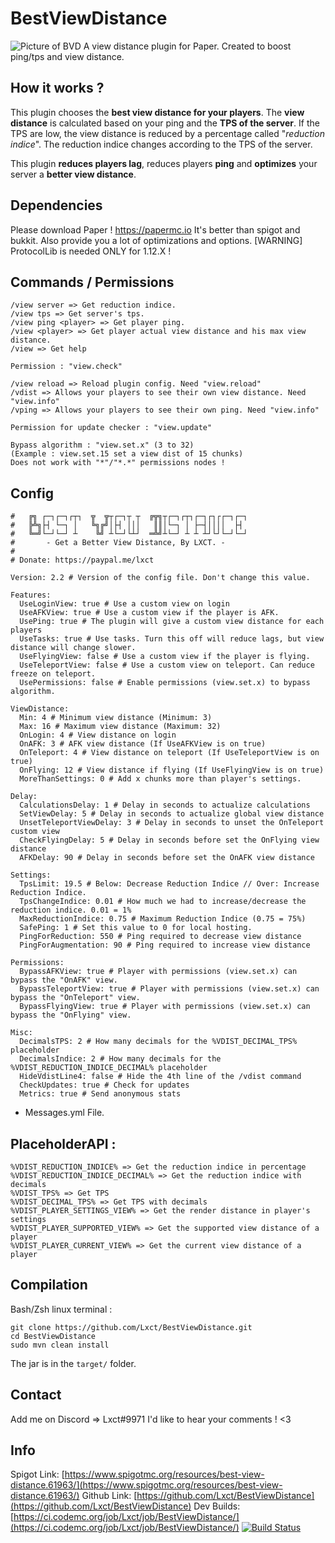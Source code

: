 # BestViewDistance
![Picture of BVD](https://www.spigotmc.org/attachments/2018-12-01_09-00-48-png.388902/)
A view distance plugin for Paper. Created to boost ping/tps and view distance.

## How it works ?
This plugin chooses the **best view distance for your players**.
The **view distance** is calculated based on your ping and the **TPS of the server**.
If the TPS are low, the view distance is reduced by a percentage called "*reduction indice*".
The reduction indice changes according to the TPS of the server.

This plugin **reduces players lag**, reduces players **ping** and **optimizes** your server a **better view distance**.

## Dependencies
Please download Paper !
https://papermc.io
It's better than spigot and bukkit.
Also provide you a lot of optimizations and options.
[WARNING] ProtocolLib is needed ONLY for 1.12.X !

## Commands / Permissions
```
/view server => Get reduction indice.
/view tps => Get server's tps.
/view ping <player> => Get player ping.
/view <player> => Get player actual view distance and his max view distance.
/view => Get help

Permission : "view.check"

/view reload => Reload plugin config. Need "view.reload"
/vdist => Allows your players to see their own view distance. Need "view.info"
/vping => Allows your players to see their own ping. Need "view.info"

Permission for update checker : "view.update"

Bypass algorithm : "view.set.x" (3 to 32)
(Example : view.set.15 set a view dist of 15 chunks)
Does not work with "*"/"*.*" permissions nodes !
```

## Config
```
#   ╔╗ ┌─┐┌─┐┌┬┐  ╦  ╦┬┌─┐┬ ┬  ╔╦╗┬┌─┐┌┬┐┌─┐┌┐┌┌─┐┌─┐
#   ╠╩╗├┤ └─┐ │   ╚╗╔╝│├┤ │││   ║║│└─┐ │ ├─┤││││  ├┤
#   ╚═╝└─┘└─┘ ┴    ╚╝ ┴└─┘└┴┘  ═╩╝┴└─┘ ┴ ┴ ┴┘└┘└─┘└─┘
#       - Get a Better View Distance, By LXCT. -
#
# Donate: https://paypal.me/lxct

Version: 2.2 # Version of the config file. Don't change this value.

Features:
  UseLoginView: true # Use a custom view on login
  UseAFKView: true # Use a custom view if the player is AFK.
  UsePing: true # The plugin will give a custom view distance for each players
  UseTasks: true # Use tasks. Turn this off will reduce lags, but view distance will change slower.
  UseFlyingView: false # Use a custom view if the player is flying.
  UseTeleportView: false # Use a custom view on teleport. Can reduce freeze on teleport.
  UsePermissions: false # Enable permissions (view.set.x) to bypass algorithm.

ViewDistance:
  Min: 4 # Minimum view distance (Minimum: 3)
  Max: 16 # Maximum view distance (Maximum: 32)
  OnLogin: 4 # View distance on login
  OnAFK: 3 # AFK view distance (If UseAFKView is on true)
  OnTeleport: 4 # View distance on teleport (If UseTeleportView is on true)
  OnFlying: 12 # View distance if flying (If UseFlyingView is on true)
  MoreThanSettings: 0 # Add x chunks more than player's settings.

Delay:
  CalculationsDelay: 1 # Delay in seconds to actualize calculations
  SetViewDelay: 5 # Delay in seconds to actualize global view distance
  UnsetTeleportViewDelay: 3 # Delay in seconds to unset the OnTeleport custom view
  CheckFlyingDelay: 5 # Delay in seconds before set the OnFlying view distance
  AFKDelay: 90 # Delay in seconds before set the OnAFK view distance

Settings:
  TpsLimit: 19.5 # Below: Decrease Reduction Indice // Over: Increase Reduction Indice.
  TpsChangeIndice: 0.01 # How much we had to increase/decrease the reduction indice. 0.01 = 1%
  MaxReductionIndice: 0.75 # Maximum Reduction Indice (0.75 = 75%)
  SafePing: 1 # Set this value to 0 for local hosting.
  PingForReduction: 550 # Ping required to decrease view distance
  PingForAugmentation: 90 # Ping required to increase view distance

Permissions:
  BypassAFKView: true # Player with permissions (view.set.x) can bypass the "OnAFK" view.
  BypassTeleportView: true # Player with permissions (view.set.x) can bypass the "OnTeleport" view.
  BypassFlyingView: true # Player with permissions (view.set.x) can bypass the "OnFlying" view.

Misc:
  DecimalsTPS: 2 # How many decimals for the %VDIST_DECIMAL_TPS% placeholder
  DecimalsIndice: 2 # How many decimals for the %VDIST_REDUCTION_INDICE_DECIMAL% placeholder
  HideVdistLine4: false # Hide the 4th line of the /vdist command
  CheckUpdates: true # Check for updates
  Metrics: true # Send anonymous stats
```

+ Messages.yml File.

## PlaceholderAPI :
```
%VDIST_REDUCTION_INDICE% => Get the reduction indice in percentage
%VDIST_REDUCTION_INDICE_DECIMAL% => Get the reduction indice with decimals
%VDIST_TPS% => Get TPS
%VDIST_DECIMAL_TPS% => Get TPS with decimals
%VDIST_PLAYER_SETTINGS_VIEW% => Get the render distance in player's settings
%VDIST_PLAYER_SUPPORTED_VIEW% => Get the supported view distance of a player
%VDIST_PLAYER_CURRENT_VIEW% => Get the current view distance of a player
```

## Compilation
Bash/Zsh linux terminal :

```
git clone https://github.com/Lxct/BestViewDistance.git
cd BestViewDistance
sudo mvn clean install
```
The jar is in the `target/` folder.

## Contact
Add me on Discord => Lxct#9971
I'd like to hear your comments ! <3


## Info
Spigot Link: [https://www.spigotmc.org/resources/best-view-distance.61963/](https://www.spigotmc.org/resources/best-view-distance.61963/)
Github Link: [https://github.com/Lxct/BestViewDistance](https://github.com/Lxct/BestViewDistance)
Dev Builds: [https://ci.codemc.org/job/Lxct/job/BestViewDistance/](https://ci.codemc.org/job/Lxct/job/BestViewDistance/)
[![Build Status](https://ci.codemc.org/job/Lxct/job/BestViewDistance/badge/icon)](https://ci.codemc.org/job/Kugge/job/BestViewDistance/)